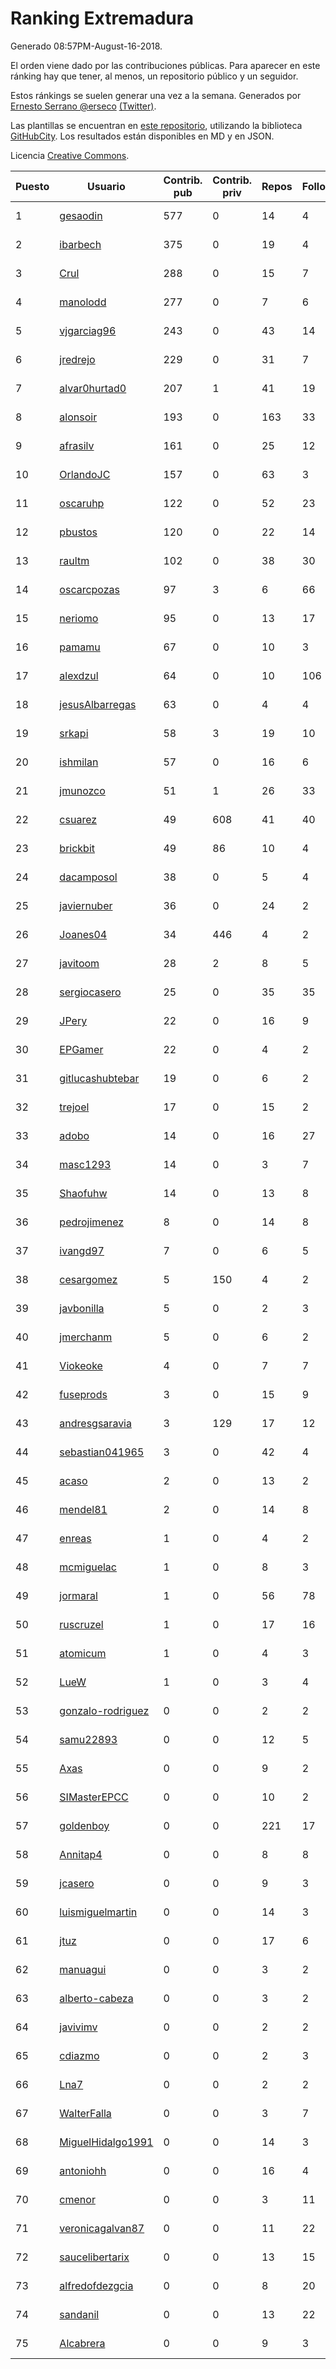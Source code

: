 # Ranking Extremadura

Generado 08:57PM-August-16-2018.

El orden viene dado por las contribuciones públicas. Para aparecer en este ránking hay que tener, al menos, un repositorio público y un seguidor.

Estos ránkings se suelen generar una vez a la semana. Generados por [Ernesto Serrano @erseco](https://github.com/erseco/) [(Twitter)](https://twitter.com/erseco).

Las plantillas se encuentran en [este repositorio](https://github.com/iblancasa/GH-Spanish-Ranking), utilizando la biblioteca [GitHubCity](https://github.com/iblancasa/GitHubCity). Los resultados están disponibles en MD y en JSON.

Licencia [Creative Commons](https://creativecommons.org/licenses/by/4.0/).

| Puesto   |  Usuario  | Contrib. pub | Contrib. priv |Repos| Followers | Desde |  Avatar  |
|----------|-----------|--------------|---------------|-----|-----------|-------|----------|
|1|[gesaodin](https://github.com/gesaodin)|577|0|14|4|2015-03-13|![gesaodin]()|
|2|[ibarbech](https://github.com/ibarbech)|375|0|19|4|2015-09-20|![ibarbech]()|
|3|[Crul](https://github.com/Crul)|288|0|15|7|2013-09-29|![Crul]()|
|4|[manolodd](https://github.com/manolodd)|277|0|7|6|2013-08-08|![manolodd]()|
|5|[vjgarciag96](https://github.com/vjgarciag96)|243|0|43|14|2016-07-01|![vjgarciag96]()|
|6|[jredrejo](https://github.com/jredrejo)|229|0|31|7|2011-08-27|![jredrejo]()|
|7|[alvar0hurtad0](https://github.com/alvar0hurtad0)|207|1|41|19|2011-10-15|![alvar0hurtad0]()|
|8|[alonsoir](https://github.com/alonsoir)|193|0|163|33|2012-09-23|![alonsoir]()|
|9|[afrasilv](https://github.com/afrasilv)|161|0|25|12|2014-10-15|![afrasilv]()|
|10|[OrlandoJC](https://github.com/OrlandoJC)|157|0|63|3|2016-04-15|![OrlandoJC]()|
|11|[oscaruhp](https://github.com/oscaruhp)|122|0|52|23|2011-06-18|![oscaruhp]()|
|12|[pbustos](https://github.com/pbustos)|120|0|22|14|2013-12-06|![pbustos]()|
|13|[raultm](https://github.com/raultm)|102|0|38|30|2011-03-09|![raultm]()|
|14|[oscarcpozas](https://github.com/oscarcpozas)|97|3|6|66|2013-01-27|![oscarcpozas]()|
|15|[neriomo](https://github.com/neriomo)|95|0|13|17|2015-01-17|![neriomo]()|
|16|[pamamu](https://github.com/pamamu)|67|0|10|3|2014-11-19|![pamamu]()|
|17|[alexdzul](https://github.com/alexdzul)|64|0|10|106|2012-06-29|![alexdzul]()|
|18|[jesusAlbarregas](https://github.com/jesusAlbarregas)|63|0|4|4|2015-11-05|![jesusAlbarregas]()|
|19|[srkapi](https://github.com/srkapi)|58|3|19|10|2015-02-08|![srkapi]()|
|20|[ishmilan](https://github.com/ishmilan)|57|0|16|6|2014-10-07|![ishmilan]()|
|21|[jmunozco](https://github.com/jmunozco)|51|1|26|33|2012-11-23|![jmunozco]()|
|22|[csuarez](https://github.com/csuarez)|49|608|41|40|2011-03-21|![csuarez]()|
|23|[brickbit](https://github.com/brickbit)|49|86|10|4|2016-06-02|![brickbit]()|
|24|[dacamposol](https://github.com/dacamposol)|38|0|5|4|2016-01-27|![dacamposol]()|
|25|[javiernuber](https://github.com/javiernuber)|36|0|24|2|2011-06-16|![javiernuber]()|
|26|[Joanes04](https://github.com/Joanes04)|34|446|4|2|2014-11-25|![Joanes04]()|
|27|[javitoom](https://github.com/javitoom)|28|2|8|5|2015-09-16|![javitoom]()|
|28|[sergiocasero](https://github.com/sergiocasero)|25|0|35|35|2015-02-03|![sergiocasero]()|
|29|[JPery](https://github.com/JPery)|22|0|16|9|2015-02-18|![JPery]()|
|30|[EPGamer](https://github.com/EPGamer)|22|0|4|2|2017-10-04|![EPGamer]()|
|31|[gitlucashubtebar](https://github.com/gitlucashubtebar)|19|0|6|2|2018-02-06|![gitlucashubtebar]()|
|32|[trejoel](https://github.com/trejoel)|17|0|15|2|2014-12-05|![trejoel]()|
|33|[adobo](https://github.com/adobo)|14|0|16|27|2011-05-09|![adobo]()|
|34|[masc1293](https://github.com/masc1293)|14|0|3|7|2013-10-08|![masc1293]()|
|35|[Shaofuhw](https://github.com/Shaofuhw)|14|0|13|8|2015-12-11|![Shaofuhw]()|
|36|[pedrojimenez](https://github.com/pedrojimenez)|8|0|14|8|2011-09-12|![pedrojimenez]()|
|37|[ivangd97](https://github.com/ivangd97)|7|0|6|5|2014-05-06|![ivangd97]()|
|38|[cesargomez](https://github.com/cesargomez)|5|150|4|2|2013-02-14|![cesargomez]()|
|39|[javbonilla](https://github.com/javbonilla)|5|0|2|3|2011-10-12|![javbonilla]()|
|40|[jmerchanm](https://github.com/jmerchanm)|5|0|6|2|2016-01-10|![jmerchanm]()|
|41|[Viokeoke](https://github.com/Viokeoke)|4|0|7|7|2015-10-23|![Viokeoke]()|
|42|[fuseprods](https://github.com/fuseprods)|3|0|15|9|2012-12-15|![fuseprods]()|
|43|[andresgsaravia](https://github.com/andresgsaravia)|3|129|17|12|2011-06-13|![andresgsaravia]()|
|44|[sebastian041965](https://github.com/sebastian041965)|3|0|42|4|2013-10-07|![sebastian041965]()|
|45|[acaso](https://github.com/acaso)|2|0|13|2|2011-08-12|![acaso]()|
|46|[mendel81](https://github.com/mendel81)|2|0|14|8|2012-07-18|![mendel81]()|
|47|[enreas](https://github.com/enreas)|1|0|4|2|2011-11-07|![enreas]()|
|48|[mcmiguelac](https://github.com/mcmiguelac)|1|0|8|3|2014-05-07|![mcmiguelac]()|
|49|[jormaral](https://github.com/jormaral)|1|0|56|78|2011-06-03|![jormaral]()|
|50|[ruscruzel](https://github.com/ruscruzel)|1|0|17|16|2013-07-09|![ruscruzel]()|
|51|[atomicum](https://github.com/atomicum)|1|0|4|3|2014-01-13|![atomicum]()|
|52|[LueW](https://github.com/LueW)|1|0|3|4|2016-07-06|![LueW]()|
|53|[gonzalo-rodriguez](https://github.com/gonzalo-rodriguez)|0|0|2|2|2013-04-02|![gonzalo-rodriguez]()|
|54|[samu22893](https://github.com/samu22893)|0|0|12|5|2013-10-30|![samu22893]()|
|55|[Axas](https://github.com/Axas)|0|0|9|2|2015-03-04|![Axas]()|
|56|[SIMasterEPCC](https://github.com/SIMasterEPCC)|0|0|10|2|2017-03-16|![SIMasterEPCC]()|
|57|[goldenboy](https://github.com/goldenboy)|0|0|221|17|2009-05-27|![goldenboy]()|
|58|[Annitap4](https://github.com/Annitap4)|0|0|8|8|2010-08-30|![Annitap4]()|
|59|[jcasero](https://github.com/jcasero)|0|0|9|3|2012-05-06|![jcasero]()|
|60|[luismiguelmartin](https://github.com/luismiguelmartin)|0|0|14|3|2012-07-07|![luismiguelmartin]()|
|61|[jtuz](https://github.com/jtuz)|0|0|17|6|2011-12-01|![jtuz]()|
|62|[manuagui](https://github.com/manuagui)|0|0|3|2|2013-05-09|![manuagui]()|
|63|[alberto-cabeza](https://github.com/alberto-cabeza)|0|0|3|2|2013-12-19|![alberto-cabeza]()|
|64|[javivimv](https://github.com/javivimv)|0|0|2|2|2014-02-17|![javivimv]()|
|65|[cdiazmo](https://github.com/cdiazmo)|0|0|2|3|2014-09-23|![cdiazmo]()|
|66|[Lna7](https://github.com/Lna7)|0|0|2|2|2015-11-09|![Lna7]()|
|67|[WalterFalla](https://github.com/WalterFalla)|0|0|3|7|2015-02-10|![WalterFalla]()|
|68|[MiguelHidalgo1991](https://github.com/MiguelHidalgo1991)|0|0|14|3|2015-02-03|![MiguelHidalgo1991]()|
|69|[antoniohh](https://github.com/antoniohh)|0|0|16|4|2016-02-03|![antoniohh]()|
|70|[cmenor](https://github.com/cmenor)|0|0|3|11|2016-10-07|![cmenor]()|
|71|[veronicagalvan87](https://github.com/veronicagalvan87)|0|0|11|22|2016-10-07|![veronicagalvan87]()|
|72|[saucelibertarix](https://github.com/saucelibertarix)|0|0|13|15|2016-10-07|![saucelibertarix]()|
|73|[alfredofdezgcia](https://github.com/alfredofdezgcia)|0|0|8|20|2016-11-08|![alfredofdezgcia]()|
|74|[sandanil](https://github.com/sandanil)|0|0|13|22|2016-10-07|![sandanil]()|
|75|[Alcabrera](https://github.com/Alcabrera)|0|0|9|3|2017-02-23|![Alcabrera]()|
